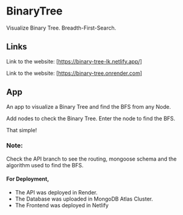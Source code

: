 # BinaryTree
Visualize Binary Tree. Breadth-First-Search.


## Links

Link to the website: [https://binary-tree-lk.netlify.app/]

Link to the website: [https://binary-tree.onrender.com]


## App

An app to visualize a Binary Tree and find the BFS from any Node.

Add nodes to check the Binary Tree. Enter the node to find the BFS.

That simple!


### Note:

Check the API branch to see the routing, mongoose schema and the algorithm used to find the BFS.


#### For Deployment, 

* The API was deployed in Render.
* The Database was uploaded in MongoDB Atlas Cluster.
* The Frontend was deployed in Netlify
